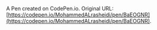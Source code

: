 

A Pen created on CodePen.io. Original URL: [https://codepen.io/MohammedALrasheidi/pen/BaEOGNR](https://codepen.io/MohammedALrasheidi/pen/BaEOGNR).

